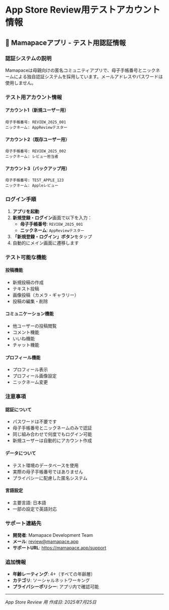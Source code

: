 # App Store Review用テストアカウント情報

## 📱 Mamapaceアプリ - テスト用認証情報

### **認証システムの説明**
Mamapaceは母親向けの匿名コミュニティアプリで、母子手帳番号とニックネームによる独自認証システムを採用しています。メールアドレスやパスワードは使用しません。

### **テスト用アカウント情報**

#### **アカウント1（新規ユーザー用）**
```
母子手帳番号: REVIEW_2025_001
ニックネーム: AppReviewテスター
```

#### **アカウント2（既存ユーザー用）**
```
母子手帳番号: REVIEW_2025_002  
ニックネーム: レビュー担当者
```

#### **アカウント3（バックアップ用）**
```
母子手帳番号: TEST_APPLE_123
ニックネーム: Appleレビュー
```

### **ログイン手順**

1. **アプリを起動**
2. **新規登録・ログイン**画面で以下を入力：
   - **母子手帳番号**: `REVIEW_2025_001`
   - **ニックネーム**: `AppReviewテスター`
3. **「新規登録・ログイン」ボタン**をタップ
4. 自動的にメイン画面に遷移します

### **テスト可能な機能**

#### **投稿機能**
- 新規投稿の作成
- テキスト投稿
- 画像投稿（カメラ・ギャラリー）
- 投稿の編集・削除

#### **コミュニケーション機能**
- 他ユーザーの投稿閲覧
- コメント機能
- いいね機能
- チャット機能

#### **プロフィール機能**
- プロフィール表示
- プロフィール画像設定
- ニックネーム変更

### **注意事項**

#### **認証について**
- パスワードは不要です
- 母子手帳番号とニックネームのみで認証
- 同じ組み合わせで何度でもログイン可能
- 新規ユーザーは自動的にアカウント作成

#### **データについて**
- テスト環境のデータベースを使用
- 実際の母子手帳番号ではありません
- プライバシーに配慮した匿名システム

#### **言語設定**
- 主要言語: 日本語
- 一部の設定で英語対応

### **サポート連絡先**
- **開発者**: Mamapace Development Team
- **メール**: review@mamapace.app
- **サポートURL**: https://mamapace.app/support

### **追加情報**
- **年齢レーティング**: 4+（すべての年齢層）
- **カテゴリ**: ソーシャルネットワーキング
- **プライバシーポリシー**: アプリ内で確認可能

---
*App Store Review 用*
*作成日: 2025年7月25日*